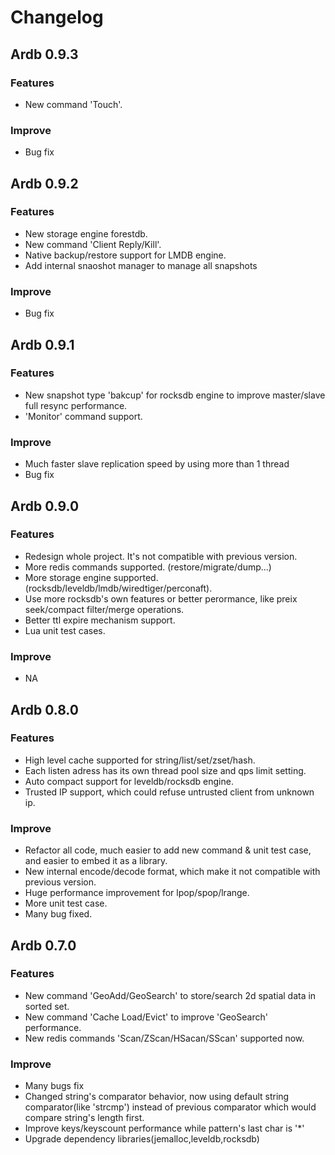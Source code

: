 # Changelog
## Ardb 0.9.3
### Features
- New command 'Touch'.

### Improve
- Bug fix


## Ardb 0.9.2
### Features
- New storage engine forestdb.
- New command 'Client Reply/Kill'.
- Native backup/restore support for LMDB engine.
- Add internal snaoshot manager to manage all snapshots

### Improve
- Bug fix


## Ardb 0.9.1
### Features
- New snapshot type 'bakcup' for rocksdb engine to improve master/slave full resync performance.
- 'Monitor' command support.

### Improve
- Much faster slave replication speed by using more than 1 thread
- Bug fix

## Ardb 0.9.0
### Features
- Redesign whole project. It's not compatible with previous version.
- More redis commands supported. (restore/migrate/dump...)
- More storage engine supported. (rocksdb/leveldb/lmdb/wiredtiger/perconaft).
- Use more rocksdb's own features or better perormance, like preix seek/compact filter/merge operations.
- Better ttl expire mechanism support.
- Lua unit test cases.

### Improve
- NA


## Ardb 0.8.0
### Features
- High level cache supported for string/list/set/zset/hash.
- Each listen adress has its own thread pool size and qps limit setting.
- Auto compact support for leveldb/rocksdb engine.
- Trusted IP support, which could refuse untrusted client from unknown ip.

### Improve
- Refactor all code, much easier to add new command & unit test case, and easier to embed it as a library.
- New internal encode/decode format, which make it not compatible with previous version.
- Huge performance improvement for lpop/spop/lrange.
- More unit test case. 
- Many bug fixed.


## Ardb 0.7.0
### Features
- New command 'GeoAdd/GeoSearch' to store/search 2d spatial data in sorted set.
- New command 'Cache Load/Evict' to improve 'GeoSearch' performance.
- New redis commands 'Scan/ZScan/HSacan/SScan' supported now.

### Improve
- Many bugs fix 
- Changed string's comparator behavior, now using default string comparator(like 'strcmp') instead of previous comparator which would compare string's length first.
- Improve keys/keyscount performance while pattern's last char is '*' 
- Upgrade dependency libraries(jemalloc,leveldb,rocksdb)

  






